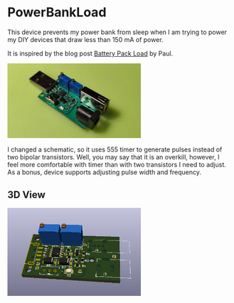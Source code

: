 # PowerBankLoad

This device prevents my power bank from sleep when I am trying to power my DIY devices that draw less than 150 mA of power.

It is inspired by the blog post [Battery Pack Load](https://dorkbotpdx.org/blog/paul/battery_pack_load/) by Paul.

<img src="doc/power-bank-load.PNG" alt="PowerBankLoad device" width="300"/>

I changed a schematic, so it uses 555 timer to generate pulses instead of two bipolar transistors.
Well,  you may say that it is an overkill, however, I feel more comfortable with timer than with two transistors I need to adjust.
As a bonus, device supports adjusting pulse width and frequency.


## 3D View

<img src="doc/3d-view.PNG" alt="PCB in 3D" width="300"/>